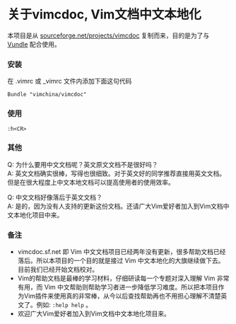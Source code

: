 关于vimcdoc, Vim文档中文本地化
=======

本项目是从 [sourceforge.net/projects/vimcdoc](http://sourceforge.net/projects/vimcdoc/) 复制而来，目的是为了与 [Vundle](https://github.com/VundleVim/VundleVim) 配合使用。


### 安装
在 .vimrc 或 _vimrc 文件内添加下面这句代码

	Bundle "vimchina/vimcdoc"

### 使用

	:h<CR>

### 其他

Q: 为什么要用中文文档呢？英文原文文档不是很好吗？  
A: 英文文档确实很棒，写得也很细致。对于英文好的同学推荐直接用英文文档。但是在很大程度上中文本地文档可以提高使用者的使用效率。

Q: 中文文档好像落后于英文文档？  
A: 是的，因为没有人支持的更新这份文档。还请广大Vim爱好者加入到Vim文档中文本地化项目中来。


### 备注

* vimcdoc.sf.net 即 Vim 中文文档项目已经两年没有更新，很多帮助文档已经落后。所以本项目的一个目的就是接过 Vim 中文本地化的大旗继续做下去。目前我们已经开始文档校对。
* Vim的帮助文档是最棒的学习材料，仔细研读每一个专题对深入理解 Vim 非常有用，而 Vim 中文帮助则帮助学习者进一步降低学习难度。所以把本项目作为Vim插件来使用真的非常棒，从今以后查找帮助再也不用担心理解不清楚英文了。例如: `:help help` 。
* 欢迎广大Vim爱好者加入到Vim文档中文本地化项目来。
